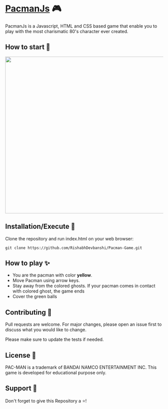 # [PacmanJs](https://rishabhdevbanshi.github.io/Pacman-Game/)  :video_game:

PacmanJs is a Javascript, HTML and CSS based game that enable you to play with the most charismatic 80's character ever created.


## How to start :triangular_flag_on_post:
<img src="https://github.com/bhavesh1129/Pacman-Game/blob/master/PacmanImage.PNG" width="600" height="500">

## Installation/Execute :beginner:

Clone the repository and run index.html on your web browser:

```
git clone https://github.com/RishabhDevbanshi/Pacman-Game.git
```

## How to play :sparkles:
<ul>
<li>You are the pacman with color <b>yellow</b>.</li>
<li>Move Pacman using arrow keys.</li>
<li>Stay away from the colored ghosts. If your pacman comes in contact with colored ghost, the game ends</li>
<li>Cover the green balls</li>
</ul>

## Contributing :two_men_holding_hands:

Pull requests are welcome. For major changes, please open an issue first to discuss what you would like to change.

Please make sure to update the tests if needed.

## License :ledger:

PAC-MAN is a trademark of BANDAI NAMCO ENTERTAINMENT INC.
This game is developed for educational purpose only.

## Support :raised_hands:
 Don't forget to give this Repository a :star:! 
